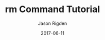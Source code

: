 ---
title: "rm Command Tutorial"
description: "How to Remove Files and Directories From the Command Line Interface."
tags: ["Command Line", "Linux"]
categories: ["Tutorial", "Video"]
date: "2017-06-11"
author: "Jason Rigden"
author_link: "https://jasonrigden.com/about/"
youtube: "NkVz_H3lzAI"
---